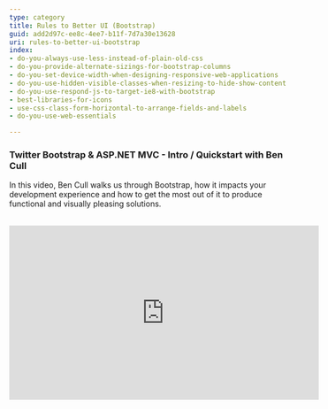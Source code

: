 ```yaml
---
type: category
title: Rules to Better UI (Bootstrap)
guid: add2d97c-ee8c-4ee7-b11f-7d7a30e13628
uri: rules-to-better-ui-bootstrap
index:
- do-you-always-use-less-instead-of-plain-old-css
- do-you-provide-alternate-sizings-for-bootstrap-columns
- do-you-set-device-width-when-designing-responsive-web-applications
- do-you-use-hidden-visible-classes-when-resizing-to-hide-show-content
- do-you-use-respond-js-to-target-ie8-with-bootstrap
- best-libraries-for-icons
- use-css-class-form-horizontal-to-arrange-fields-and-labels
- do-you-use-web-essentials

---
```


<h3>Twitter Bootstrap &amp; ASP.NET MVC - Intro / Quickstart with Ben Cull</h3><p>In this video, Ben Cull walks us through Bootstrap, how it impacts your development experience and how to get the most out of it to produce functional and visually pleasing solutions.</p>​ ​<iframe width="560" height="315" src="https&#58;//www.youtube.com/embed/bIGiUSMBwoo" frameborder="0"></iframe>​​​

